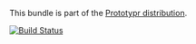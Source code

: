 This bundle is part of the [Prototypr distribution][1].

[![Build Status](https://secure.travis-ci.org/hubertperron/PrototyprSystemBundle.png)](http://travis-ci.org/hubertperron/PrototyprSystemBundle)

[1]: https://github.com/hubertperron/symfony-prototypr

